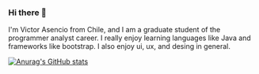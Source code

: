 ### Hi there 👋

I'm Victor Asencio from Chile, and I am a graduate student of the programmer analyst career. I really enjoy learning languages like Java and frameworks like bootstrap.
I also enjoy ui, ux, and desing  in general.

[![Anurag's GitHub stats](https://github-readme-stats.vercel.app/api?username=KennySeen00)](https://github.com/anuraghazra/github-readme-stats)
